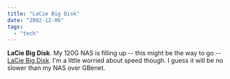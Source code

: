 ```yaml
---
title: "LaCie Big Disk"
date: "2002-12-06"
tags: 
  - "tech"
---
```


**LaCie Big Disk**. My 120G NAS is filling up -- this might be the way to go -- [LaCie Big Disk](http://www.lacie.com/products/product.cfm?id=D9D5898F-01A6-11D7-98250090278D3ED0). I'm a little worried about speed though. I guess it will be no slower than my NAS over GBenet.
